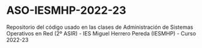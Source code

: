 ﻿# ASO-IESMHP-2022-23

Repositorio del código usado en las clases de Administración de Sistemas Operativos en Red (2º ASIR) - IES Miguel Herrero Pereda (IESMHP) - Curso 2022-23
